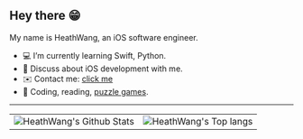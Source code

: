 ## Hey there 😁

My name is HeathWang, an iOS software engineer.

* 💻 I’m currently learning Swift, Python.
* 💭 Discuss about iOS development with me.
* ✉️ Contact me: [click me](yishu.jay@gmail.com)
* 🎯 Coding, reading, [puzzle games](https://gemsofwar.com).
-------

<div style="text-align: center">
    <table>
        <tr>
            <td style="text-align: center">
                <img align="center" src="https://github-readme-stats.vercel.app/api?username=HeathWang&show_icons=true&theme=tokyonight" alt="HeathWang's Github Stats" />
            </td>
            <td style="text-align: center">
                <img align="center" src="https://github-readme-stats.vercel.app/api/top-langs/?username=HeathWang&layout=compact" alt="HeathWang's Top langs" />
            </td>
        </tr>
    </table>
</div>


